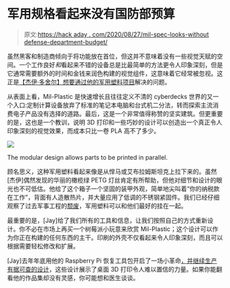 # 军用规格看起来没有国防部预算

> 原文:[https://hack aday . com/2020/08/27/mil-spec-looks-without defense-department-budget/](https://hackaday.com/2020/08/27/mil-spec-looks-without-defense-department-budget/)

虽然黑客和制造商倾向于将功能放在首位，但这并不意味着没有一些视觉天赋的空间。一个工作良好*和*看起来不错的设备总是比最简单的方法更令人印象深刻，但是它通常需要额外的时间和金钱来润色构建的视觉组件，这意味着它经常被忽视。这正是[【杰伊·多舍尔】想要通过他的军用塑料项目](https://back7.co/home/back7co-mil-plastic)解决的问题。

从表面上看，Mil-Plastic 是快速增长且往往定义不清的 cyberdecks 世界的又一个入口:定制计算设备放弃了标准的笔记本电脑和台式机二分法，转而探索主流消费电子产品没有选择的道路。最后，这是一个非常值得称赞的坚实建筑。但更重要的是，这也是一个教训，说明 3D 打印和一些巧妙的设计可以创造出一个真正令人印象深刻的视觉效果，而成本只比一卷 PLA 高不了多少。

[![](../Images/f408bb0350e076d0a782ec6b00e91cee.png)](https://hackaday.com/wp-content/uploads/2020/08/milplastic_detail.jpg)

The modular design allows parts to be printed in parallel.

顾名思义，这种军用塑料看起来像是从悍马或艾布拉姆斯坦克上拉下来的。虽然[杰伊]偶然发现的华丽的橄榄绿 PETG 灯丝肯定有所帮助，但他对细节和设计的眼光也不可低估。他给了这个箱子一个坚固的装甲外观，简单地尖叫着“你的纳税款在工作”，背面有人造散热片，并大量应用了低调的不锈钢紧固件。我们已经仔细观察了过去军事工程的[颓废](https://hackaday.com/2018/04/30/milspec-teardown-ah-64a-apache-data-entry-panel/)，军用塑料可以和他们最好的挂在一起。

最重要的是，[Jay]给了我们所有的工具和信息，让我们按照自己的方式重新设计。你不必在市场上再买一个树莓派小玩意来欣赏 Mil-Plastic；这个设计可以作为你正在构建的任何东西的主干。印刷的外壳不仅看起来令人印象深刻，而且可以根据需要轻松修改和扩展。

[Jay]去年年底用他的 Raspberry Pi 恢复工具包开启了一场小革命[，并继续](https://hackaday.com/2019/11/11/a-mobile-terminal-for-the-end-of-the-world/)[生产有据可查的设计](https://hackaday.com/2020/01/24/a-raspberry-pi-terminal-thats-always-within-reach/)，这些设计展示了桌面 3D 打印令人难以置信的力量。如果你能翻看他的作品集却没有灵感，你可能想和医生谈谈。